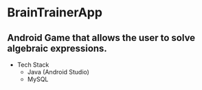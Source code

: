 # BrainTrainerApp
## Android Game that allows the user to solve algebraic expressions. 


* Tech Stack
    * Java (Android Studio)
    * MySQL
